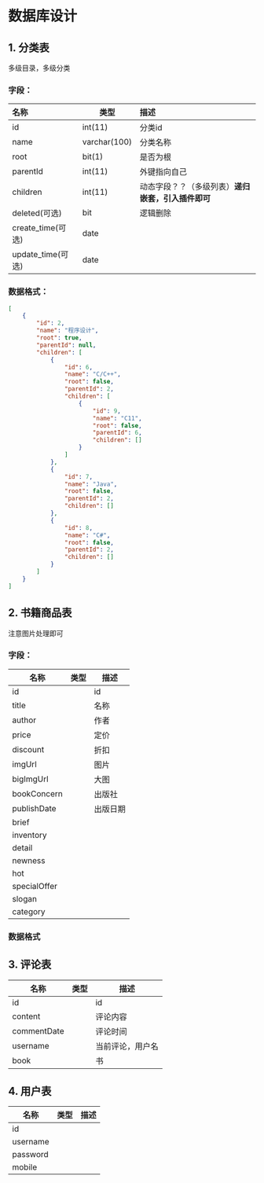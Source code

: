 # 数据库设计

## 1. 分类表

多级目录，多级分类

### 字段：

| 名称              | 类型         | 描述                                               |
| :---------------- | ------------ | :------------------------------------------------- |
| id                | int(11)      | 分类id                                             |
| name              | varchar(100) | 分类名称                                           |
| root              | bit(1)       | 是否为根                                           |
| parentId          | int(11)      | 外键指向自己                                       |
| children          | int(11)      | 动态字段？？（多级列表）**递归嵌套，引入插件即可** |
| deleted(可选)     | bit          | 逻辑删除                                           |
| create_time(可选) | date         |                                                    |
| update_time(可选) | date         |                                                    |



### 数据格式：

```json
[
    {
        "id": 2,
        "name": "程序设计",
        "root": true,
        "parentId": null,
        "children": [
            {
                "id": 6,
                "name": "C/C++",
                "root": false,
                "parentId": 2,
                "children": [
                    {
                        "id": 9,
                        "name": "C11",
                        "root": false,
                        "parentId": 6,
                        "children": []
                    }
                ]
            },
            {
                "id": 7,
                "name": "Java",
                "root": false,
                "parentId": 2,
                "children": []
            },
            {
                "id": 8,
                "name": "C#",
                "root": false,
                "parentId": 2,
                "children": []
            }
        ]
    }
]
```

## 2. 书籍商品表

注意图片处理即可

### 字段：

| 名称         | 类型 | 描述     |
| ------------ | ---- | -------- |
| id           |      | id       |
| title        |      | 名称     |
| author       |      | 作者     |
| price        |      | 定价     |
| discount     |      | 折扣     |
| imgUrl       |      | 图片     |
| bigImgUrl    |      | 大图     |
| bookConcern  |      | 出版社   |
| publishDate  |      | 出版日期 |
| brief        |      |          |
| inventory    |      |          |
| detail       |      |          |
| newness      |      |          |
| hot          |      |          |
| specialOffer |      |          |
| slogan       |      |          |
| category     |      |          |





### 数据格式

## 3. 评论表

| 名称        | 类型 | 描述             |
| ----------- | ---- | ---------------- |
| id          |      | id               |
| content     |      | 评论内容         |
| commentDate |      | 评论时间         |
| username    |      | 当前评论，用户名 |
| book        |      | 书               |



## 4. 用户表

| 名称     | 类型 | 描述 |
| -------- | ---- | ---- |
| id       |      |      |
| username |      |      |
| password |      |      |
| mobile   |      |      |


